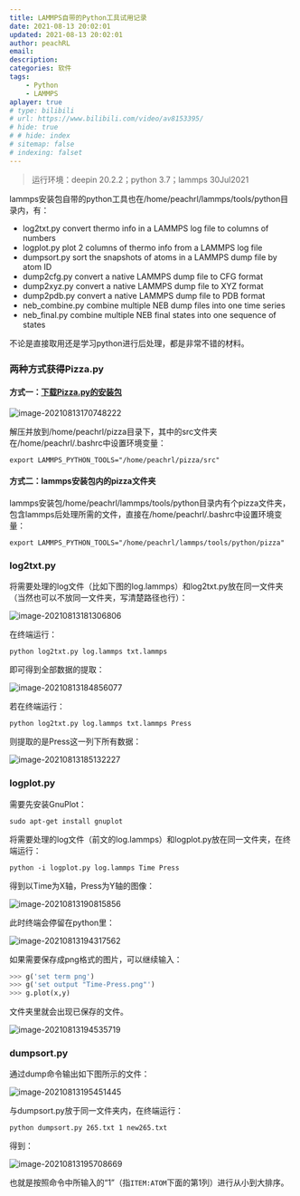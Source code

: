 ```yaml
---
title: LAMMPS自带的Python工具试用记录
date: 2021-08-13 20:02:01
updated: 2021-08-13 20:02:01
author: peachRL
email: 
description: 
categories: 软件
tags: 
	- Python
	- LAMMPS
aplayer: true
# type: bilibili
# url: https://www.bilibili.com/video/av8153395/
# hide: true
# # hide: index
# sitemap: false
# indexing: falset
---
```


> 运行环境：deepin 20.2.2；python 3.7；lammps 30Jul2021

lammps安装包自带的python工具也在/home/peachrl/lammps/tools/python目录内，有：

- log2txt.py	convert thermo info in a LAMMPS log file to columns of numbers
- logplot.py	plot 2 columns of thermo info from a LAMMPS log file
- dumpsort.py	sort the snapshots of atoms in a LAMMPS dump file by atom ID
- dump2cfg.py	convert a native LAMMPS dump file to CFG format
- dump2xyz.py	convert a native LAMMPS dump file to XYZ format
- dump2pdb.py	convert a native LAMMPS dump file to PDB format
- neb_combine.py	combine multiple NEB dump files into one time series
- neb_final.py	combine multiple NEB final states into one sequence of states

不论是直接取用还是学习python进行后处理，都是非常不错的材料。

<!-- more -->

### 两种方式获得Pizza.py

#### 方式一：[下载Pizza.py的安装包](https://cs.sandia.gov/~sjplimp/download.html)

![image-20210813170748222](https://pic.imgdb.cn/item/611660785132923bf86da638.png)

解压并放到/home/peachrl/pizza目录下，其中的src文件夹在/home/peachrl/.bashrc中设置环境变量：

```shell
export LAMMPS_PYTHON_TOOLS="/home/peachrl/pizza/src"
```

#### 方式二：lammps安装包内的pizza文件夹

lammps安装包/home/peachrl/lammps/tools/python目录内有个pizza文件夹，包含lammps后处理所需的文件，直接在/home/peachrl/.bashrc中设置环境变量：

```shell
export LAMMPS_PYTHON_TOOLS="/home/peachrl/lammps/tools/python/pizza"
```

### log2txt.py

将需要处理的log文件（比如下图的log.lammps）和log2txt.py放在同一文件夹（当然也可以不放同一文件夹，写清楚路径也行）：

![image-20210813181306806](https://pic.imgdb.cn/item/611660785132923bf86da656.png)

在终端运行：

```shell
python log2txt.py log.lammps txt.lammps
```

即可得到全部数据的提取：

![image-20210813184856077](https://pic.imgdb.cn/item/611660785132923bf86da662.png)

若在终端运行：

```shell
python log2txt.py log.lammps txt.lammps Press
```

则提取的是Press这一列下所有数据：

![image-20210813185132227](https://pic.imgdb.cn/item/611660785132923bf86da673.png)

### logplot.py

需要先安装GnuPlot：

```shell
sudo apt-get install gnuplot
```

将需要处理的log文件（前文的log.lammps）和logplot.py放在同一文件夹，在终端运行：

```shell
python -i logplot.py log.lammps Time Press
```

得到以Time为X轴，Press为Y轴的图像：

![image-20210813190815856](https://pic.imgdb.cn/item/611660785132923bf86da68c.png)

此时终端会停留在python里：

![image-20210813194317562](https://pic.imgdb.cn/item/6116607d5132923bf86db889.png)

如果需要保存成png格式的图片，可以继续输入：

```python
>>> g('set term png')
>>> g('set output "Time-Press.png"')
>>> g.plot(x,y)
```

文件夹里就会出现已保存的文件。

![image-20210813194535719](https://pic.imgdb.cn/item/6116607d5132923bf86db8a0.png)

### dumpsort.py

通过dump命令输出如下图所示的文件：

![image-20210813195451445](https://pic.imgdb.cn/item/6116607d5132923bf86db8ac.png)

与dumpsort.py放于同一文件夹内，在终端运行：

```shell
python dumpsort.py 265.txt 1 new265.txt
```

得到：

![image-20210813195708669](https://pic.imgdb.cn/item/6116607d5132923bf86db8ce.png)

也就是按照命令中所输入的“1”（指`ITEM:ATOM`下面的第1列）进行从小到大排序。
